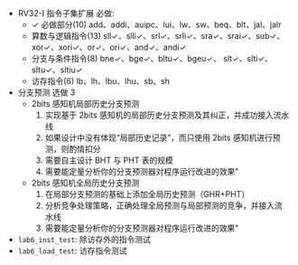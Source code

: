 - RV32-I 指令子集扩展 必做:
    - ✓ 必做部分(10) add、addi、auipc、lui、lw、sw、beq、blt、jal、jalr
    - 算数与逻辑指令(13) sll✓、slli✓、srl✓、srli✓、sra✓、srai✓、sub✓、xor✓、xori✓、or✓、ori✓、and✓、andi✓
    - 分支与条件指令(8) bne✓、bge✓、bltu✓、bgeu✓、 slt✓、slti✓、sltu✓、sltiu✓
    - 访存指令(6) lb、lh、lbu、lhu、sb、sh
- 分支预测 选做 3
    - 2bits 感知机局部历史分支预测
        1. 实现基于 2bits 感知机的局部历史分支预测及其纠正，并成功接入流水线
        2. 如果设计中没有体现“局部历史记录”，而只使用 2bits 感知机进行预测，则酌情扣分
        3. 需要自主设计 BHT 与 PHT 表的规模
        4. 需要能定量分析你的分支预测器对程序运行改进的效果"
    - 2bits 感知机全局历史分支预测
        1. 在局部分支预测的基础上添加全局历史预测（GHR+PHT）
        2. 分析竞争处理策略，正确处理全局预测与局部预测的竞争，并接入流水线
        3. 需要能定量分析你的分支预测器对程序运行改进的效果"
- `lab6_inst_test`: 除访存外的指令测试
- `lab6_load_test`: 访存指令测试
